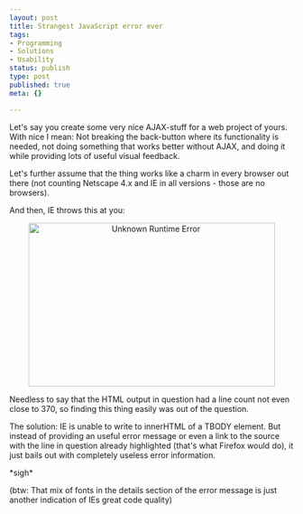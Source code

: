 ```yaml
---
layout: post
title: Strangest JavaScript error ever
tags:
- Programming
- Solutions
- Usability
status: publish
type: post
published: true
meta: {}

---
```

<p>Let's say you create some very nice AJAX-stuff for a web project of yours. With nice I mean: Not breaking the back-button where its functionality is needed, not doing something that works better without AJAX, and doing it while providing lots of useful visual feedback.</p>
<p>Let's further assume that the thing works like a charm in every browser out there (not counting Netscape 4.x and IE in all versions - those are no browsers).</p>
<p>And then, IE throws this at you:</p>
<center>
<img alt="Unknown Runtime Error" src="http://www.gnegg.ch/archives/jserror.png" width="437" height="290" />
</center>
<p>Needless to say that the HTML output in question had a line count not even close to 370, so finding this thing easily was out of the question.</p>
<p>The solution: IE is unable to write to innerHTML of a TBODY element. But instead of providing an useful error message or even a link to the source with the line in question already highlighted (that's what Firefox would do), it just bails out with completely useless error information.</p>
<p>*sigh*</p>
<p>(btw: That mix of fonts in the details section of the error message is just another indication of IEs great code quality)</p>
